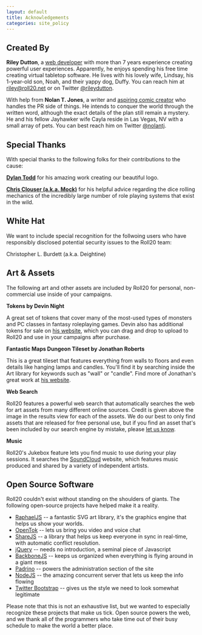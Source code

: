 ```yaml
---
layout: default
title: Acknowledgements
categories: site_policy
---
```


Created By
----------

**Riley Dutton**, a [web developer](http://riley.dutton.us) with more than 7 years experience creating powerful user experiences. Apparently, he enjoys spending his free time creating virtual tabletop software. He lives with his lovely wife, Lindsay, his 1-year-old son, Noah, and their yappy dog, Duffy. You can reach him at [riley@roll20.net](mailto:riley@roll20.net) or on Twitter [@rileydutton](http://twitter.com/rileydutton).

With help from **Nolan T. Jones**, a writer and [aspiring comic creator](http://nolantjones.tumblr.com) who handles the PR side of things. He intends to conquer the world through the written word, although the exact details of the plan still remain a mystery. He and his fellow Jayhawker wife Cayla reside in Las Vegas, NV with a small array of pets. You can best reach him on Twitter [@nolantj](http://twitter.com/nolantj). 

Special Thanks
--------------

With special thanks to the following folks for their contributions to the cause:

**[Dylan Todd](http://dylantodd.com/)** for his amazing work creating our beautiful logo.

**[Chris Clouser (a.k.a. Mock)](http://oneofthethousand.tumblr.com)** for his helpful advice regarding the dice rolling mechanics of the incredibly large number of role playing systems that exist in the wild.

White Hat
---------

We want to include special recognition for the follwoing users who have responsibly disclosed potential security issues to the Roll20 team:

Christopher L. Burdett (a.k.a. Deightine)


Art &amp; Assets 
----------------


The following art and other assets are included by Roll20 for personal, non-commercial use inside of your campaigns.

**Tokens by Devin Night**

A great set of tokens that cover many of the most-used types of monsters and PC classes in fantasy roleplaying games. Devin also has additional tokens for sale on [his website](http://immortalnights.com), which you can drag and drop to upload to Roll20 and use in your campaigns after purchase.

**Fantastic Maps Dungeon Tileset by Jonathan Roberts**

This is a great tileset that features everything from walls to floors and even details like hanging lamps and candles. You'll find it by searching inside the Art library for keywords such as "wall" or "candle". Find more of Jonathan's great work at [his website](http://fantasticmaps.wordpress.com).

**Web Search**

Roll20 features a powerful web search that automatically searches the web for art assets from many different online sources. Credit is given above the image in the results view for each of the assets. We do our best to only find assets that are released for free personal use, but if you find an asset that's been included by our search engine by mistake, please [let us know](mailto:team@roll20.net).

**Music**

Roll20's Jukebox feature lets you find music to use during your play sessions. It searches the [SoundCloud](http://www.soundcloud.com) website, which features music produced and shared by a variety of independent artists.


Open Source Software
--------------------


Roll20 couldn't exist without standing on the shoulders of giants. The following open-source projects have helped make it a reality.

* [RaphaelJS](http://raphaeljs.com) -- a fantastic SVG art library, it's the graphics engine that helps us show your worlds.
* [OpenTok](http://tokbox.com) -- lets us bring you video and voice chat
* [ShareJS](http://sharejs.org) -- a library that helps us keep everyone in sync in real-time, with automatic conflict resolution.
* [jQuery](http://jquery.com) -- needs no introduction, a seminal piece of Javascript
* [BackboneJS](http://documentcloud.github.com/backbone) -- keeps us organized when everything is flying around in a giant mess
* [Padrino](http://padrinorb.com) -- powers the administration section of the site
* [NodeJS](http://nodejs.org) -- the amazing concurrent server that lets us keep the info flowing
* [Twitter Bootstrap](http://twitter.github.com/bootstrap/) -- gives us the style we need to look somewhat legitimate

Please note that this is not an exhaustive list, but we wanted to especially recognize these projects that make us tick. Open source powers the web, and we thank all of the programmers who take time out of their busy schedule to make the world a better place. 


